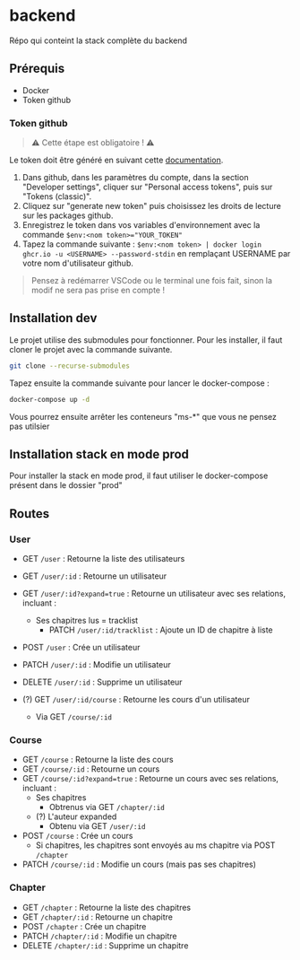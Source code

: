 # backend

Répo qui conteint la stack complète du backend

## Prérequis

- Docker
- Token github

### Token github

> :warning: Cette étape est obligatoire ! :warning:

Le token doit être généré en suivant cette [documentation](https://docs.github.com/fr/packages/working-with-a-github-packages-registry/working-with-the-container-registry).

1. Dans github, dans les paramètres du compte, dans la section "Developer settings", cliquer sur "Personal access tokens", puis sur "Tokens (classic)".
2. Cliquez sur "generate new token" puis choisissez les droits de lecture sur les packages github.
3. Enregistrez le token dans vos variables d'environnement avec la commande `$env:<nom token>="YOUR_TOKEN"`
4. Tapez la commande suivante : `$env:<nom token> | docker login ghcr.io -u <USERNAME> --password-stdin` en remplaçant USERNAME par votre nom d'utilisateur github.

> Pensez à redémarrer VSCode ou le terminal une fois fait, sinon la modif ne sera pas prise en compte !

## Installation dev

Le projet utilise des submodules pour fonctionner. Pour les installer, il faut cloner le projet avec la commande suivante.

```bash
git clone --recurse-submodules
```

Tapez ensuite la commande suivante pour lancer le docker-compose :

```bash
docker-compose up -d
```

Vous pourrez ensuite arrêter les conteneurs "ms-*" que vous ne pensez pas utilsier

## Installation stack en mode prod

Pour installer la stack en mode prod, il faut utiliser le docker-compose présent dans le dossier "prod"

## Routes

### User

- GET `/user` : Retourne la liste des utilisateurs
- GET `/user/:id` : Retourne un utilisateur
- GET `/user/:id?expand=true` : Retourne un utilisateur avec ses relations, incluant :
  - Ses chapitres lus = tracklist
    - PATCH `/user/:id/tracklist` : Ajoute un ID de chapitre à liste
- POST `/user` : Crée un utilisateur
- PATCH `/user/:id` : Modifie un utilisateur
- DELETE `/user/:id` : Supprime un utilisateur

- (?) GET `/user/:id/course` : Retourne les cours d'un utilisateur
  - Via GET `/course/:id`

### Course

- GET `/course` : Retourne la liste des cours
- GET `/course/:id` : Retourne un cours
- GET `/course/:id?expand=true` : Retourne un cours avec ses relations, incluant :
  - Ses chapitres
    - Obtrenus via GET `/chapter/:id`
  - (?) L'auteur expanded
    - Obtenu via GET `/user/:id`
- POST `/course` : Crée un cours
  - Si chapitres, les chapitres sont envoyés au ms chapitre via POST `/chapter`
- PATCH `/course/:id` : Modifie un cours (mais pas ses chapitres)

### Chapter

- GET `/chapter` : Retourne la liste des chapitres
- GET `/chapter/:id` : Retourne un chapitre
- POST `/chapter` : Crée un chapitre
- PATCH `/chapter/:id` : Modifie un chapitre
- DELETE `/chapter/:id` : Supprime un chapitre

